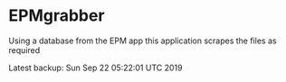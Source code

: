 # EPMgrabber
Using a database from the EPM app this application scrapes the files as required


Latest backup: Sun Sep 22 05:22:01 UTC 2019
